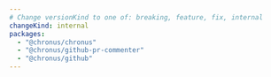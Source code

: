 ```yaml
---
# Change versionKind to one of: breaking, feature, fix, internal
changeKind: internal
packages:
  - "@chronus/chronus"
  - "@chronus/github-pr-commenter"
  - "@chronus/github"
---
```

